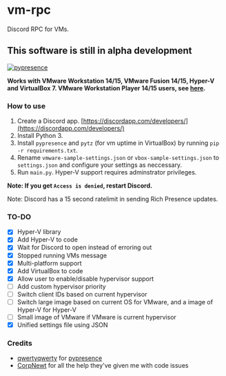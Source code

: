 # vm-rpc

Discord RPC for VMs.

## This software is still in alpha development

[![pypresence](https://img.shields.io/badge/using-pypresence-00bb88.svg?style=flat-square&logo=discord&logoWidth=20)](https://github.com/qwertyquerty/pypresence)

**Works with VMware Workstation 14/15, VMware Fusion 14/15, Hyper-V and VirtualBox 7. VMware Workstation Player 14/15 users, see [here](https://github.com/dhinakg/vm-rpc/blob/master/vix.md).**

### How to use

1. Create a Discord app. [https://discordapp.com/developers/](https://discordapp.com/developers/)
2. Install Python 3.
3. Install `pypresence` and `pytz` (for vm uptime in VirtualBox) by running `pip -r requirements.txt`.
4. Rename `vmware-sample-settings.json` or `vbox-sample-settings.json` to `settings.json` and configure your settings as neccessary.
5. Run `main.py`. Hyper-V support requires adminstrator privileges.

**Note: If you get `Access is denied`, restart Discord.**

Note: Discord has a 15 second ratelimit in sending Rich Presence updates.

### TO-DO

- [X] Hyper-V library
- [X] Add Hyper-V to code
- [X] Wait for Discord to open instead of erroring out
- [X] Stopped running VMs message
- [X] Multi-platform support
- [X] Add VirtualBox to code
- [X] Allow user to enable/disable hypervisor support
- [ ] Add custom hypervisor priority
- [ ] Switch client IDs based on current hypervisor
- [ ] Switch large image based on current OS for VMware, and a image of Hyper-V for Hyper-V
- [ ] Small image of VMware if VMware is current hypervisor
- [X] Unified settings file using JSON

### Credits

- [qwertyqwerty](https://github.com/qwertyquerty/) for [pypresence](https://github.com/qwertyquerty/pypresence/)
- [CorpNewt](https://github.com/corpnewt/) for all the help they've given me with code issues

